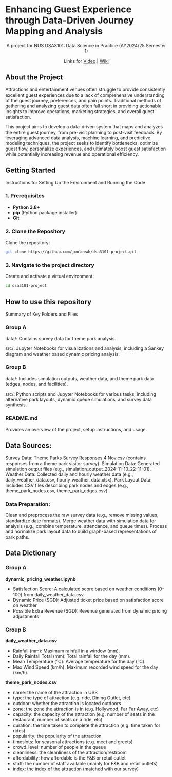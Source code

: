 # Enhancing Guest Experience through Data-Driven Journey Mapping and Analysis

<p style="text-align:center;">A project for NUS DSA3101: Data Science in Practice (AY2024/25 Semester 1)</p>

<p style="text-align:center;"> Links for <a href="https://drive.google.com/file/d/1QV9PJHPw-stN7Pmp9BVfXapTJ1KUpGPL/view?usp=sharing">Video</a> | <a href="https://github.com/jonleewh/dsa3101-project/wiki">Wiki</a> </p>



## About the Project

Attractions and entertainment venues often struggle to provide consistently excellent guest experiences due to a lack of comprehensive understanding of the guest journey, preferences, and pain points. Traditional methods of gathering and analyzing guest data often fall short in providing actionable insights to improve operations, marketing strategies, and overall guest satisfaction.

This project aims to develop a data-driven system that maps and analyzes the entire guest journey, from pre-visit planning to post-visit feedback. By leveraging advanced data analysis, machine learning, and predictive modeling techniques, the project seeks to identify bottlenecks, optimize guest flow, personalize experiences, and ultimately boost guest satisfaction while potentially increasing revenue and operational efficiency.

## Getting Started
Instructions for Setting Up the Environment and Running the Code
### 1. Prerequisites
- **Python 3.8+**
- **pip** (Python package installer)
- **Git**

### 2. Clone the Repository
Clone the repository:
```bash
git clone https://github.com/jonleewh/dsa3101-project.git
```

### 3. Navigate to the project directory
Create and activate a virtual environment:
```bash
cd dsa3101-project
```

## How to use this repository
Summary of Key Folders and Files
### Group A
data/: Contains survey data for theme park analysis.

src/: Jupyter Notebooks for visualizations and analysis, including a Sankey diagram and weather based dynamic pricing analysis.

### Group B
data/: Includes simulation outputs, weather data, and theme park data (edges, nodes, and facilities).

src/: Python scripts and Jupyter Notebooks for various tasks, including alternative park layouts, dynamic queue simulations, and survey data synthesis.


### README.md
Provides an overview of the project, setup instructions, and usage.

## Data Sources:
Survey Data: Theme Parks Survey Responses 4 Nov.csv (contains responses from a theme park visitor survey).
Simulation Data: Generated simulation output files (e.g., simulation_output_2024-11-10_22-11-01).
Weather Data: Collected daily and hourly weather data (e.g., daily_weather_data.csv, hourly_weather_data.xlsx).
Park Layout Data: Includes CSV files describing park nodes and edges (e.g., theme_park_nodes.csv, theme_park_edges.csv).

### Data Preparation:
Clean and preprocess the raw survey data (e.g., remove missing values, standardize date formats).
Merge weather data with simulation data for analysis (e.g., combine temperature, attendance, and queue times).
Process and normalize park layout data to build graph-based representations of park paths.

## Data Dictionary
### Group A
  
**dynamic_pricing_weather.ipynb**
* Satisfaction Score: A calculated score based on weather conditions (0–100) from daily_weather_data.csv
* Dynamic Price (SGD): Adjusted ticket price based on satisfaction score on weather
* Possible Extra Revenue (SGD): Revenue generated from dynamic pricing adjustments

### Group B

**daily_weather_data.csv**
* Rainfall (mm): Maximum rainfall in a window (mm).
* Daily Rainfall Total (mm): Total rainfall for the day (mm).
* Mean Temperature (°C): Average temperature for the day (°C).
* Max Wind Speed (km/h): Maximum recorded wind speed for the day (km/h).

**theme_park_nodes.csv**
* name: the name of the attraction in USS
* type: the type of attraction (e.g. ride, Dining Outlet, etc)
* outdoor: whether the attraction is located outdoors
* zone: the zone the attraction is in (e.g. Hollywood, Far Far Away, etc)
* capacity: the capacity of the attraction (e.g. number of seats in the restaurant, number of seats on a ride, etc)
* duration: the time taken to complete the attraction (e.g. time taken for rides)
* popularity: the popularity of the attraction
* timeslots: for seasonal attractions (e.g. meet and greets)
* crowd_level: number of people in the queue
* cleanliness: the cleanliness of the attraction/restroom
* affordability: how affordable is the F&B or retail outlet
* staff: the number of staff available (mainly for F&B and retail outlets)
* index: the index of the attraction (matched with our survey)
